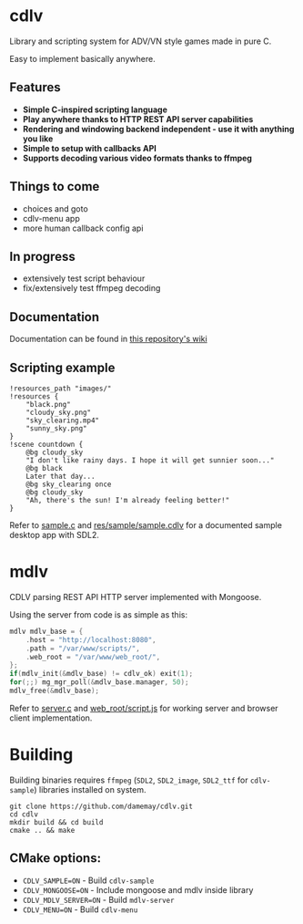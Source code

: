 # cdlv
Library and scripting system for ADV/VN style games made in pure C.

Easy to implement basically anywhere.

## Features
- **Simple C-inspired scripting language**
- **Play anywhere thanks to HTTP REST API server capabilities**
- **Rendering and windowing backend independent - use it with anything you like**
- **Simple to setup with callbacks API**
- **Supports decoding various video formats thanks to ffmpeg**

## Things to come
- choices and goto
- cdlv-menu app
- more human callback config api

## In progress
- extensively test script behaviour
- fix/extensively test ffmpeg decoding

## Documentation

Documentation can be found in [this repository's wiki](https://github.com/damemay/cdlv/wiki/Documentation)

## Scripting example
```
!resources_path "images/"
!resources {
    "black.png"
    "cloudy_sky.png"
    "sky_clearing.mp4"
    "sunny_sky.png"
}
!scene countdown {
    @bg cloudy_sky
    "I don't like rainy days. I hope it will get sunnier soon..."
    @bg black
    Later that day...
    @bg sky_clearing once
    @bg cloudy_sky
    "Ah, there's the sun! I'm already feeling better!"
}
```
Refer to [sample.c](sample.c) and [res/sample/sample.cdlv](res/sample/sample.cdlv) for a documented sample desktop app with SDL2.

# mdlv

CDLV parsing REST API HTTP server implemented with Mongoose.

Using the server from code is as simple as this:
```c
mdlv mdlv_base = {
    .host = "http://localhost:8080",
    .path = "/var/www/scripts/",
    .web_root = "/var/www/web_root/",
};
if(mdlv_init(&mdlv_base) != cdlv_ok) exit(1);
for(;;) mg_mgr_poll(&mdlv_base.manager, 50);
mdlv_free(&mdlv_base);
```
Refer to [server.c](server.c) and [web_root/script.js](web_root/script.js) for working server and browser client implementation.

# Building
Building binaries requires `ffmpeg` (`SDL2`, `SDL2_image`, `SDL2_ttf` for `cdlv-sample`) libraries installed on system.

```
git clone https://github.com/damemay/cdlv.git
cd cdlv
mkdir build && cd build
cmake .. && make
```

## CMake options:
- `CDLV_SAMPLE=ON` - Build `cdlv-sample`
- `CDLV_MONGOOSE=ON` - Include mongoose and mdlv inside library
- `CDLV_MDLV_SERVER=ON` - Build `mdlv-server`
- `CDLV_MENU=ON` - Build `cdlv-menu`
